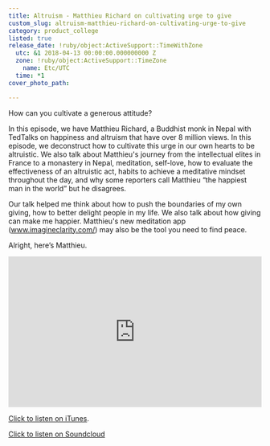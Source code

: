 ```yaml
---
title: Altruism - Matthieu Richard on cultivating urge to give
custom_slug: altruism-matthieu-richard-on-cultivating-urge-to-give
category: product_college
listed: true
release_date: !ruby/object:ActiveSupport::TimeWithZone
  utc: &1 2018-04-13 00:00:00.000000000 Z
  zone: !ruby/object:ActiveSupport::TimeZone
    name: Etc/UTC
  time: *1
cover_photo_path: 

---
```

How can you cultivate a generous attitude?

In this episode, we have Matthieu Richard, a Buddhist monk in Nepal with TedTalks on happiness and altruism that have over 8 million views. In this episode, we deconstruct how to cultivate this urge in our own hearts to be altruistic. We also talk about Matthieu's journey from the intellectual elites in France to a monastery in Nepal, meditation, self-love, how to evaluate the effectiveness of an altruistic act, habits to achieve a meditative mindset throughout the day, and why some reporters call Matthieu “the happiest man in the world” but he disagrees.

Our talk helped me think about how to push the boundaries of my own giving, how to better delight people in my life. We also talk about how giving can make me happier. Matthieu's new meditation app (www.imagineclarity.com/) may also be the tool you need to find peace.

Alright, here’s Matthieu.

<iframe width="100%" height="300" scrolling="no" frameborder="no" allow="autoplay" src="https://w.soundcloud.com/player/?url=https%3A//api.soundcloud.com/tracks/451543521&color=%23ff5500&auto_play=false&hide_related=false&show_comments=true&show_user=true&show_reposts=false&show_teaser=true&visual=true"></iframe>

[Click to listen on iTunes](https://itunes.apple.com/us/podcast/positivity-podcast-with-make-school/id1090239384?mt=2).

[Click to listen on Soundcloud](https://soundcloud.com/positivity-dan/altruism-matthieu-richard-on-cultivating-urge-to-give)